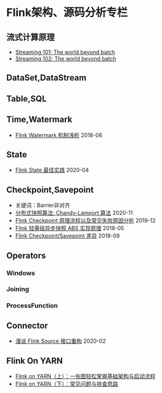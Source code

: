 # Flink架构、源码分析专栏



## 流式计算原理
- [Streaming 101: The world beyond batch](https://www.oreilly.com/radar/the-world-beyond-batch-streaming-101/)
- [Streaming 102: The world beyond batch](https://www.oreilly.com/radar/the-world-beyond-batch-streaming-102/)


## DataSet,DataStream



## Table,SQL



## Time,Watermark
- [Flink Watermark 机制浅析](http://www.whitewood.me/2018/06/01/Flink-Watermark-%E6%9C%BA%E5%88%B6%E6%B5%85%E6%9E%90/)    2018-06



## State
- [Flink State 最佳实践](https://ververica.cn/developers/flink-state-best-practices/)    2020-04



## Checkpoint,Savepoint
- 关键词：Barrier非对齐
- [分布式快照算法: Chandy-Lamport 算法](https://zhuanlan.zhihu.com/p/53482103)    2020-11
- [Flink Checkpoint 原理流程以及常见失败原因分析](https://tech.youzan.com/flink_checkpoint_mechanism/)    2019-12
- [Flink 轻量级异步快照 ABS 实现原理](http://www.whitewood.me/2018/05/13/Flink-%E8%BD%BB%E9%87%8F%E7%BA%A7%E5%BC%82%E6%AD%A5%E5%BF%AB%E7%85%A7-ABS-%E5%AE%9E%E7%8E%B0%E5%8E%9F%E7%90%86/)    2018-05
- [Flink Checkpoint/Savepoint 差异](http://www.whitewood.me/2018/09/06/Flink-Checkpoint-Savepoint-%E5%B7%AE%E5%BC%82/)    2018-09


## Operators
### Windows

### Joining

### ProcessFunction




## Connector
- [漫谈 Flink Source 接口重构](http://www.whitewood.me/2020/02/11/%E6%BC%AB%E8%B0%88-Flink-Source-%E6%8E%A5%E5%8F%A3%E9%87%8D%E6%9E%84/)    2020-02



## Flink On YARN
- [Flink on YARN（上）：一张图轻松掌握基础架构与启动流程](https://developer.aliyun.com/article/719262)
- [Flink on YARN（下）：常见问题与排查思路](https://developer.aliyun.com/article/719703)










